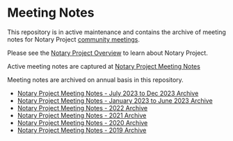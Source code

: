 # Meeting Notes

This repository is in active maintenance and contains the archive of meeting notes for Notary Project [community meetings](https://notaryproject.dev/community/#community-meetings).

Please see the [Notary Project Overview](https://github.com/notaryproject/.github/blob/main/README.md) to learn about Notary Project. 

Active meeting notes are captured at [Notary Project Meeting Notes](https://hackmd.io/_vrqBGAOSUC_VWvFzWruZw?view)

Meeting notes are archived on annual basis in this repository.

- [Notary Project Meeting Notes - July 2023 to Dec 2023 Archive](./meeting-notes-2023-jul-to-dec.md)
- [Notary Project Meeting Notes - January 2023 to June 2023 Archive](./meeting-notes-2023-jan-to-jun.md)
- [Notary Project Meeting Notes - 2022 Archive](./meeting-notes-2022.md)
- [Notary Project Meeting Notes - 2021 Archive](./meeting-notes-2021.md)
- [Notary Project Meeting Notes - 2020 Archive](./meeting-notes-2020.md)
- [Notary Project Meeting Notes - 2019 Archive](./meeting-notes-2019.md)
